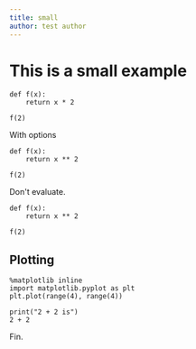 ```yaml
---
title: small
author: test author
---
```


# This is a small example

```{python}
def f(x):
    return x * 2

f(2)
```

With options

```{python, echo=False, eval=True}
def f(x):
    return x ** 2

f(2)
```

Don't evaluate.

```{python, eval=False}
def f(x):
    return x ** 2

f(2)
```

## Plotting

```{python}
%matplotlib inline
import matplotlib.pyplot as plt
plt.plot(range(4), range(4))
```

```{python}
print("2 + 2 is")
2 + 2
```

Fin.

